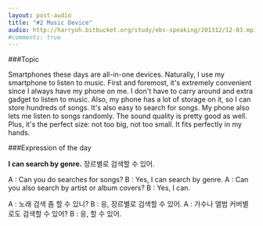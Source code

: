```yaml
---
layout: post-audio
title: "#2 Music Device"
audio: http://harryoh.bitbucket.org/study/ebs-speaking/201312/12-03.mp3
#comments: true
---
```


###Topic

Smartphones these days are all-in-one devices. Naturally, I use my smartphone to listen to music. First and foremost, it's extremely convenient since I always have my phone on me. I don't have to carry around and extra gadget to listen to music. Also, my phone has a lot of storage on it, so I can store hundreds of songs. It's also easy to search for songs. My phone also lets me listen to songs randomly. The sound quality is pretty good as well. Plus, it's the perfect size: not too big, not too small. It fits perfectly in my hands.


###Expression‍ of the day

**I can search by genre.** 장르별로 검색할 수 있어. 

A : Can you do searches for songs? 
B : Yes, I can search by genre.
A : Can you also search by artist or album covers? 
B : Yes, I can. 

A : 노래 검색 좀 할 수 있니? 
B : 응, 장르별로 검색할 수 있어.
A : 가수나 앨범 커버별로도 검색할 수 있어? 
B : 응, 할 수 있어. 
